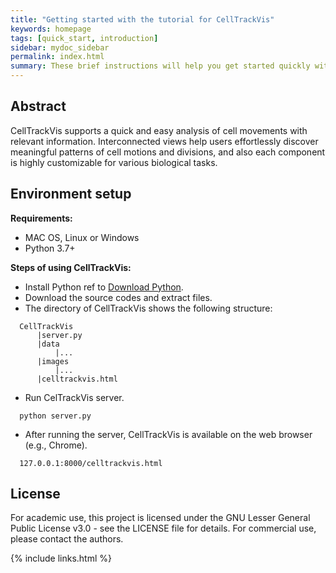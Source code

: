 ```yaml
---
title: "Getting started with the tutorial for CellTrackVis"
keywords: homepage
tags: [quick_start, introduction]
sidebar: mydoc_sidebar
permalink: index.html
summary: These brief instructions will help you get started quickly with CellTrackVis.
---
```


## Abstract

CellTrackVis supports a quick and easy analysis of cell movements with relevant information.
Interconnected views help users effortlessly discover meaningful patterns of cell motions and divisions, and also each component is highly customizable for various biological tasks.

## Environment setup

**Requirements:**
- MAC OS, Linux or Windows
- Python 3.7+

**Steps of using CellTrackVis:**

- Install Python ref to [Download Python](https://www.python.org/downloads/).
- Download the source codes and extract files.
- The directory of CellTrackVis shows the following structure:

```
  CellTrackVis
      |server.py
      |data
          |...
      |images
          |...
      |celltrackvis.html
```

- Run CelTrackVis server.

```
  python server.py
```

- After running the server, CellTrackVis is available on the web browser (e.g., Chrome).

```
  127.0.0.1:8000/celltrackvis.html
```

## License
For academic use, this project is licensed under the GNU Lesser General Public License v3.0 - see the LICENSE file for details. For commercial use, please contact the authors.

{% include links.html %}
